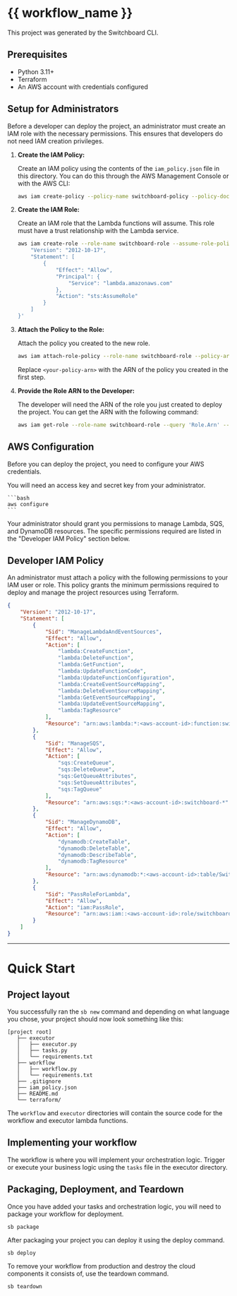 # {{ workflow_name }}

This project was generated by the Switchboard CLI.

## Prerequisites

- Python 3.11+
- Terraform
- An AWS account with credentials configured

## Setup for Administrators

Before a developer can deploy the project, an administrator must create an IAM role with the necessary permissions. This ensures that developers do not need IAM creation privileges.

1.  **Create the IAM Policy:**

    Create an IAM policy using the contents of the `iam_policy.json` file in this directory. You can do this through the AWS Management Console or with the AWS CLI:

    ```bash
    aws iam create-policy --policy-name switchboard-policy --policy-document file://iam_policy.json
    ```

2.  **Create the IAM Role:**

    Create an IAM role that the Lambda functions will assume. This role must have a trust relationship with the Lambda service.

    ```bash
    aws iam create-role --role-name switchboard-role --assume-role-policy-document '{
        "Version": "2012-10-17",
        "Statement": [
            {
                "Effect": "Allow",
                "Principal": {
                    "Service": "lambda.amazonaws.com"
                },
                "Action": "sts:AssumeRole"
            }
        ]
    }'
    ```

3.  **Attach the Policy to the Role:**

    Attach the policy you created to the new role.

    ```bash
    aws iam attach-role-policy --role-name switchboard-role --policy-arn <your-policy-arn>
    ```

    Replace `<your-policy-arn>` with the ARN of the policy you created in the first step.

4.  **Provide the Role ARN to the Developer:**

    The developer will need the ARN of the role you just created to deploy the project. You can get the ARN with the following command:

    ```bash
    aws iam get-role --role-name switchboard-role --query 'Role.Arn' --output text
    ```

## AWS Configuration

Before you can deploy the project, you need to configure your AWS credentials.

You will need an access key and secret key from your administrator.

    ```bash
    aws configure
    ```

Your administrator should grant you permissions to manage Lambda, SQS, and DynamoDB resources. 
The specific permissions required are listed in the "Developer IAM Policy" section below.

## Developer IAM Policy

An administrator must attach a policy with the following permissions to your IAM user or role. This policy grants the minimum permissions required to deploy and manage the project resources using Terraform.

```json
{
    "Version": "2012-10-17",
    "Statement": [
        {
            "Sid": "ManageLambdaAndEventSources",
            "Effect": "Allow",
            "Action": [
                "lambda:CreateFunction",
                "lambda:DeleteFunction",
                "lambda:GetFunction",
                "lambda:UpdateFunctionCode",
                "lambda:UpdateFunctionConfiguration",
                "lambda:CreateEventSourceMapping",
                "lambda:DeleteEventSourceMapping",
                "lambda:GetEventSourceMapping",
                "lambda:UpdateEventSourceMapping",
                "lambda:TagResource"
            ],
            "Resource": "arn:aws:lambda:*:<aws-account-id>:function:switchboard-*"
        },
        {
            "Sid": "ManageSQS",
            "Effect": "Allow",
            "Action": [
                "sqs:CreateQueue",
                "sqs:DeleteQueue",
                "sqs:GetQueueAttributes",
                "sqs:SetQueueAttributes",
                "sqs:TagQueue"
            ],
            "Resource": "arn:aws:sqs:*:<aws-account-id>:switchboard-*"
        },
        {
            "Sid": "ManageDynamoDB",
            "Effect": "Allow",
            "Action": [
                "dynamodb:CreateTable",
                "dynamodb:DeleteTable",
                "dynamodb:DescribeTable",
                "dynamodb:TagResource"
            ],
            "Resource": "arn:aws:dynamodb:*:<aws-account-id>:table/Switchboard*"
        },
        {
            "Sid": "PassRoleForLambda",
            "Effect": "Allow",
            "Action": "iam:PassRole",
            "Resource": "arn:aws:iam::<aws-account-id>:role/switchboard-role"
        }
    ]
}
```

__________________________________________________________

# Quick Start

## Project layout

You successfully ran the `sb new` command and depending on what language you chose, your project should now look something like this:

```
[project root]
   ├── executor
   │   ├── executor.py
   │   ├── tasks.py
   │   └── requirements.txt
   ├── workflow
   │   ├── workflow.py
   │   └── requirements.txt
   ├── .gitignore
   ├── iam_policy.json
   ├── README.md
   └── terraform/
```

The `workflow` and `executor` directories will contain the source code for the workflow and executor lambda functions.

## Implementing your workflow

The workflow is where you will implement your orchestration logic. Trigger or execute your business logic using the `tasks` file in the executor directory.

## Packaging, Deployment, and Teardown
Once you have added your tasks and orchestration logic, you will need to package your workflow for deployment.
```
sb package
```

After packaging your project you can deploy it using the deploy command.
```
sb deploy
```

To remove your workflow from production and destroy the cloud components it consists of, use the teardown command.
```
sb teardown
```



